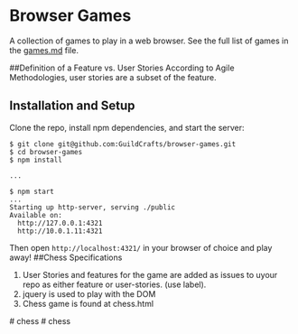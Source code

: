 # Browser Games

A collection of games to play in a web browser. See the full list of games in the [games.md](games.md) file.

##Definition of a Feature vs. User Stories
  According to Agile Methodologies, user stories are a subset of the feature.

## Installation and Setup

Clone the repo, install npm dependencies, and start the server:

```shell-session
$ git clone git@github.com:GuildCrafts/browser-games.git
$ cd browser-games
$ npm install

...

$ npm start
...
Starting up http-server, serving ./public
Available on:
  http://127.0.0.1:4321
  http://10.0.1.11:4321
```

Then open `http://localhost:4321/` in your browser of choice and play away!
##Chess Specifications

 <ol>
 <li>User Stories and features for the game are added as issues to uyour repo as either feature or user-stories. (use label).</li>
 <li> jquery is used to play with the DOM</li>
 <li>Chess game is found at chess.html</li>
 </ol>
# chess
# chess

